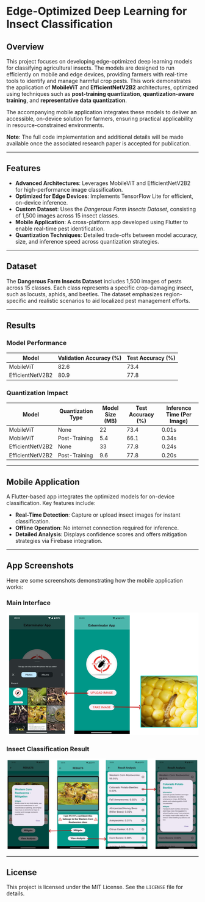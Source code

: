 
# **Edge-Optimized Deep Learning for Insect Classification**

## Overview

This project focuses on developing edge-optimized deep learning models for classifying agricultural insects. The models are designed to run efficiently on mobile and edge devices, providing farmers with real-time tools to identify and manage harmful crop pests. This work demonstrates the application of **MobileViT** and **EfficientNetV2B2** architectures, optimized using techniques such as **post-training quantization**, **quantization-aware training**, and **representative data quantization**.

The accompanying mobile application integrates these models to deliver an accessible, on-device solution for farmers, ensuring practical applicability in resource-constrained environments.

**Note**: The full code implementation and additional details will be made available once the associated research paper is accepted for publication.

---

## Features

- **Advanced Architectures**: Leverages MobileViT and EfficientNetV2B2 for high-performance image classification.
- **Optimized for Edge Devices**: Implements TensorFlow Lite for efficient, on-device inference.
- **Custom Dataset**: Uses the *Dangerous Farm Insects Dataset*, consisting of 1,500 images across 15 insect classes.
- **Mobile Application**: A cross-platform app developed using Flutter to enable real-time pest identification.
- **Quantization Techniques**: Detailed trade-offs between model accuracy, size, and inference speed across quantization strategies.

---

## Dataset

The **Dangerous Farm Insects Dataset** includes 1,500 images of pests across 15 classes. Each class represents a specific crop-damaging insect, such as locusts, aphids, and beetles. The dataset emphasizes region-specific and realistic scenarios to aid localized pest management efforts.

---

## Results

### Model Performance

| Model               | Validation Accuracy (%) | Test Accuracy (%) |
|---------------------|-------------------------|-------------------|
| MobileViT           | 82.6                   | 73.4             |
| EfficientNetV2B2    | 80.9                   | 77.8             |

### Quantization Impact

| Model               | Quantization Type       | Model Size (MB) | Test Accuracy (%) | Inference Time (Per Image) |
|---------------------|-------------------------|----------------|-------------------|----------------------------|
| MobileViT           | None                   | 22             | 73.4             | 0.01s                     |
| MobileViT           | Post-Training          | 5.4            | 66.1             | 0.34s                     |
| EfficientNetV2B2    | None                   | 33             | 77.8             | 0.24s                     |
| EfficientNetV2B2    | Post-Training          | 9.6            | 77.8             | 0.20s                     |

---

## Mobile Application

A Flutter-based app integrates the optimized models for on-device classification. Key features include:

- **Real-Time Detection**: Capture or upload insect images for instant classification.
- **Offline Operation**: No internet connection required for inference.
- **Detailed Analysis**: Displays confidence scores and offers mitigation strategies via Firebase integration.

---
## App Screenshots

Here are some screenshots demonstrating how the mobile application works:

### Main Interface
![Main Interface](./screenshots/main_interface.png)

### Insect Classification Result
![Classification Result](./screenshots/classification_result.png)

---
## License

This project is licensed under the MIT License. See the `LICENSE` file for details.

